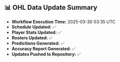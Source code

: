 ## 📊 OHL Data Update Summary
- **Workflow Execution Time:** 2025-03-30 03:35 UTC
- **Schedule Updated:** ✅
- **Player Stats Updated:** ✅
- **Rosters Updated:** ✅
- **Predictions Generated:** ✅
- **Accuracy Report Generated:** ✅
- **Updates Pushed to Repository:** ✅
